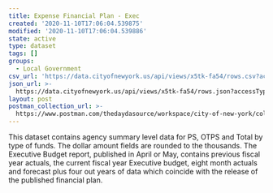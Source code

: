 ```yaml
---
title: Expense Financial Plan - Exec
created: '2020-11-10T17:06:04.539875'
modified: '2020-11-10T17:06:04.539886'
state: active
type: dataset
tags: []
groups:
  - Local Government
csv_url: 'https://data.cityofnewyork.us/api/views/x5tk-fa54/rows.csv?accessType=DOWNLOAD'
json_url: >-
  https://data.cityofnewyork.us/api/views/x5tk-fa54/rows.json?accessType=DOWNLOAD
layout: post
postman_collection_url: >-
  https://www.postman.com/thedaydasource/workspace/city-of-new-york/collection/15909983-3e0efadc-d3ba-4199-83fb-43b87b406968
---
```

This dataset contains agency summary level data for PS, OTPS and Total by type of funds.  The dollar amount fields are rounded to the thousands.  The Executive Budget report, published in April or May, contains previous fiscal year actuals, the current fiscal year Executive budget, eight month actuals and forecast plus four out years of data which coincide with the release of the published financial plan.
